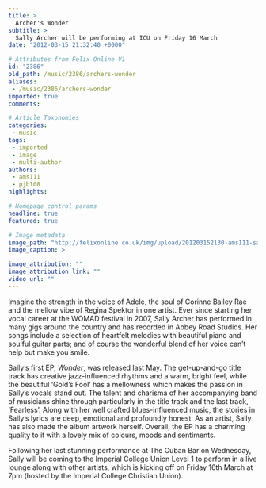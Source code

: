 ```yaml
---
title: >
  Archer's Wonder
subtitle: >
  Sally Archer will be performing at ICU on Friday 16 March
date: "2012-03-15 21:32:40 +0000"

# Attributes from Felix Online V1
id: "2386"
old_path: /music/2386/archers-wonder
aliases:
 - /music/2386/archers-wonder
imported: true
comments:

# Article Taxonomies
categories:
 - music
tags:
 - imported
 - image
 - multi-author
authors:
 - ams111
 - pjb108
highlights:

# Homepage control params
headline: true
featured: true

# Image metadata
image_path: "http://felixonline.co.uk/img/upload/201203152130-ams111-sally-archer.jpg"
image_caption: >

image_attribution: ""
image_attribution_link: ""
video_url: ""
---
```


Imagine the strength in the voice of Adele, the soul of Corinne Bailey Rae and the mellow vibe of Regina Spektor in one artist. Ever since starting her vocal career at the WOMAD festival in 2007, Sally Archer has performed in many gigs around the country and has recorded in Abbey Road Studios. Her songs include a selection of heartfelt melodies with beautiful piano and soulful guitar parts; and of course the wonderful blend of her voice can’t help but make you smile.

Sally’s first EP, _Wonder_, was released last May. The get-up-and-go title track has creative jazz-influenced rhythms and a warm, bright feel, while the beautiful ‘Gold’s Fool’ has a mellowness which makes the passion in Sally’s vocals stand out. The talent and charisma of her accompanying band of musicians shine through particularly in the title track and the last track, ‘Fearless’. Along with her well crafted blues-influenced music, the stories in Sally’s lyrics are deep, emotional and profoundly honest. As an artist, Sally has also made the album artwork herself. Overall, the EP has a charming quality to it with a lovely mix of colours, moods and sentiments.

Following her last stunning performance at The Cuban Bar on Wednesday, Sally will be coming to the Imperial College Union Level 1 to perform in a live lounge along with other artists, which is kicking off on Friday 16th March at 7pm (hosted by the Imperial College Christian Union).
